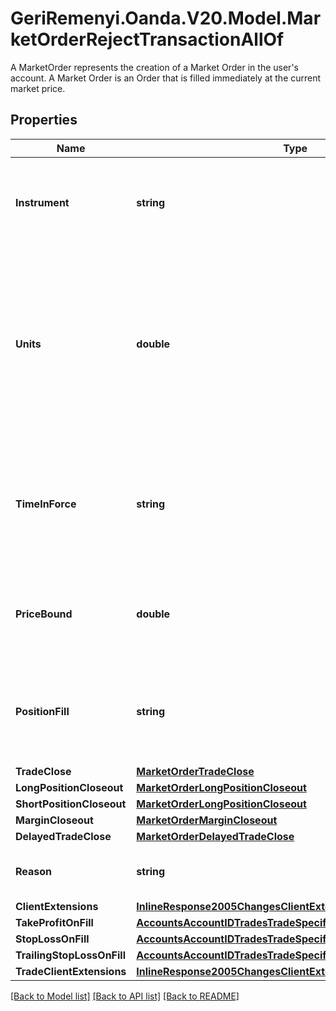# GeriRemenyi.Oanda.V20.Model.MarketOrderRejectTransactionAllOf
A MarketOrder represents the creation of a Market Order in the user's account. A Market Order is an Order that is filled immediately at the current market price.
## Properties

Name | Type | Description | Notes
------------ | ------------- | ------------- | -------------
**Instrument** | **string** | Instrument name identifier. Used by clients to refer to an Instrument. | [optional] 
**Units** | **double** | The quantity requested to be filled by the Market Order. A posititive number of units results in a long Order, and a negative number of units results in a short Order. | [optional] 
**TimeInForce** | **string** | The time-in-force requested for the Market Order. Restricted to FOK or IOC for a MarketOrder. | [optional] 
**PriceBound** | **double** | The worst price that the client is willing to have the Market Order filled at. | [optional] 
**PositionFill** | **string** | Specification of how Positions in the Account are modified when the Order is filled. | [optional] 
**TradeClose** | [**MarketOrderTradeClose**](MarketOrderTradeClose.md) |  | [optional] 
**LongPositionCloseout** | [**MarketOrderLongPositionCloseout**](MarketOrderLongPositionCloseout.md) |  | [optional] 
**ShortPositionCloseout** | [**MarketOrderLongPositionCloseout**](MarketOrderLongPositionCloseout.md) |  | [optional] 
**MarginCloseout** | [**MarketOrderMarginCloseout**](MarketOrderMarginCloseout.md) |  | [optional] 
**DelayedTradeClose** | [**MarketOrderDelayedTradeClose**](MarketOrderDelayedTradeClose.md) |  | [optional] 
**Reason** | **string** | The reason that the Market Order was created | [optional] 
**ClientExtensions** | [**InlineResponse2005ChangesClientExtensions**](InlineResponse2005ChangesClientExtensions.md) |  | [optional] 
**TakeProfitOnFill** | [**AccountsAccountIDTradesTradeSpecifierOrdersTakeProfit**](AccountsAccountIDTradesTradeSpecifierOrdersTakeProfit.md) |  | [optional] 
**StopLossOnFill** | [**AccountsAccountIDTradesTradeSpecifierOrdersStopLoss**](AccountsAccountIDTradesTradeSpecifierOrdersStopLoss.md) |  | [optional] 
**TrailingStopLossOnFill** | [**AccountsAccountIDTradesTradeSpecifierOrdersTrailingStopLoss**](AccountsAccountIDTradesTradeSpecifierOrdersTrailingStopLoss.md) |  | [optional] 
**TradeClientExtensions** | [**InlineResponse2005ChangesClientExtensions**](InlineResponse2005ChangesClientExtensions.md) |  | [optional] 

[[Back to Model list]](../README.md#documentation-for-models) [[Back to API list]](../README.md#documentation-for-api-endpoints) [[Back to README]](../README.md)

